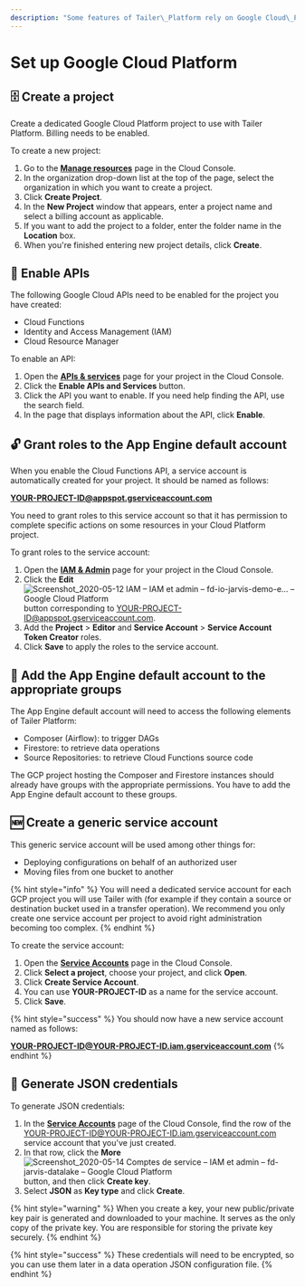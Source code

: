 ```yaml
---
description: "Some features of Tailer\_Platform rely on Google Cloud\_Platform's resources, or allow you to manipulate them. Some steps need to be performed as preparation."
---
```


# Set up Google Cloud Platform

## 🗄 Create a project

Create a dedicated Google Cloud Platform project to use with Tailer Platform. Billing needs to be enabled.

To create a new project:

1. Go to the [**Manage resources**](https://console.cloud.google.com/cloud-resource-manager) page in the Cloud Console.
2. In the organization drop-down list at the top of the page, select the organization in which you want to create a project.
3. Click **Create Project**.
4. In the **New Project** window that appears, enter a project name and select a billing account as applicable.
5. If you want to add the project to a folder, enter the folder name in the **Location** box.
6. When you're finished entering new project details, click **Create**.

## 🔑 Enable APIs

The following Google Cloud APIs need to be enabled for the project you have created:

* Cloud Functions
* Identity and Access Management \(IAM\)
* Cloud Resource Manager

To enable an API:

1. Open the [**APIs & services**](https://console.cloud.google.com/apis/) page for your project in the Cloud Console.
2. Click the **Enable APIs and Services** button.
3. Click the API you want to enable. If you need help finding the API, use the search field.
4. In the page that displays information about the API, click **Enable**.

## 🔓 Grant roles to the App Engine default account

When you enable the Cloud Functions API, a service account is automatically created for your project. It should be named as follows:

**YOUR-PROJECT-ID@appspot.gserviceaccount.com**

You need to grant roles to this service account so that it has permission to complete specific actions on some resources in your Cloud Platform project.

To grant roles to the service account:

1. Open the [**IAM & Admin**](https://console.cloud.google.com/iam-admin/) page for your project in the Cloud Console.
2. Click the **Edit** ![Screenshot\_2020-05-12 IAM &#x2013; IAM et admin &#x2013; fd-io-jarvis-demo-e&#x2026; &#x2013; Google Cloud Platform](https://support.fashiondata.io/hs-fs/hubfs/Screenshot_2020-05-12%20IAM%20%E2%80%93%20IAM%20et%20admin%20%E2%80%93%20fd-io-jarvis-demo-e%E2%80%A6%20%E2%80%93%20Google%20Cloud%20Platform.png?width=17&name=Screenshot_2020-05-12%20IAM%20%E2%80%93%20IAM%20et%20admin%20%E2%80%93%20fd-io-jarvis-demo-e%E2%80%A6%20%E2%80%93%20Google%20Cloud%20Platform.png) button corresponding to YOUR-PROJECT-ID@appspot.gserviceaccount.com.
3. Add the **Project** &gt; **Editor** and **Service Account** &gt; **Service Account Token Creator** roles.
4. Click **Save** to apply the roles to the service account.

## 👥 Add the App Engine default account to the appropriate groups

The App Engine default account will need to access the following elements of Tailer Platform:

* Composer \(Airflow\): to trigger DAGs
* Firestore: to retrieve data operations
* Source Repositories: to retrieve Cloud Functions source code

The GCP project hosting the Composer and Firestore instances should already have groups with the appropriate permissions. You have to add the App Engine default account to these groups.

## 🆕 Create a generic service account

This generic service account will be used among other things for:

* Deploying configurations on behalf of an authorized user
* Moving files from one bucket to another

{% hint style="info" %}
You will need a dedicated service account for each GCP project you will use Tailer with \(for example if they contain a source or destination bucket used in a transfer operation\). We recommend you only create one service account per project to avoid right administration becoming too complex.
{% endhint %}

To create the service account:

1. Open the [**Service Accounts**](https://console.cloud.google.com/projectselector2/iam-admin/serviceaccounts) page in the Cloud Console.
2. Click **Select a project**, choose your project, and click **Open**.
3. Click **Create Service Account**.
4. You can use **YOUR-PROJECT-ID** as a name for the service account.
5. Click **Save**.

{% hint style="success" %}
You should now have a new service account named as follows: 

**YOUR-PROJECT-ID@YOUR-PROJECT-ID.iam.gserviceaccount.com**
{% endhint %}

## 🔐 Generate JSON credentials

To generate JSON credentials:

1. In the [**Service Accounts**](https://console.cloud.google.com/projectselector2/iam-admin/serviceaccounts) page of the Cloud Console, find the row of the YOUR-PROJECT-ID@YOUR-PROJECT-ID.iam.gserviceaccount.com service account that you've just created.
2. In that row, click the **More** ![Screenshot\_2020-05-14 Comptes de service &#x2013; IAM et admin &#x2013; fd-jarvis-datalake &#x2013; Google Cloud Platform](https://support.fashiondata.io/hs-fs/hubfs/Jarvis%20Documentation/Screenshot_2020-05-14%20Comptes%20de%20service%20%E2%80%93%20IAM%20et%20admin%20%E2%80%93%20fd-jarvis-datalake%20%E2%80%93%20Google%20Cloud%20Platform.png?width=14&name=Screenshot_2020-05-14%20Comptes%20de%20service%20%E2%80%93%20IAM%20et%20admin%20%E2%80%93%20fd-jarvis-datalake%20%E2%80%93%20Google%20Cloud%20Platform.png) button, and then click **Create key**.
3. Select **JSON** as **Key type** and click **Create**.

{% hint style="warning" %}
When you create a key, your new public/private key pair is generated and downloaded to your machine. It serves as the only copy of the private key. You are responsible for storing the private key securely.
{% endhint %}

{% hint style="success" %}
These credentials will need to be encrypted, so you can use them later in a data operation JSON configuration file.
{% endhint %}

